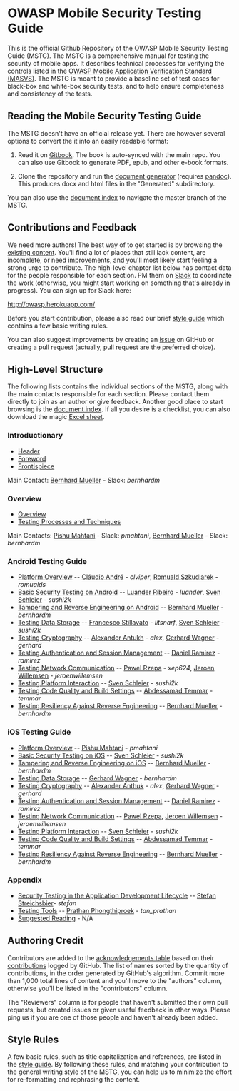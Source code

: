 # OWASP Mobile Security Testing Guide

This is the official Github Repository of the OWASP Mobile Security Testing Guide (MSTG). The MSTG is a comprehensive manual for testing the security of mobile apps. It describes technical processes for verifying the controls listed in the [OWASP Mobile Application Verification Standard (MASVS)](https://github.com/OWASP/owasp-masvs). The MSTG is meant to provide a baseline set of test cases for black-box and white-box security tests, and to help ensure completeness and consistency of the tests.

## Reading the Mobile Security Testing Guide

The MSTG doesn't have an official release yet. There are however several options to convert the it into an easily readable format:

1. Read it on [Gitbook](https://b-mueller.gitbooks.io/owasp-mobile-security-testing-guide/content/). The book is auto-synced with the main repo. You can also use Gitbook to generate PDF, epub, and other e-book formats.

2. Clone the repository and run the [document generator](https://github.com/OWASP/owasp-mstg/blob/master/Tools/generate_document.sh) (requires [pandoc](http://pandoc.org)). This produces docx and html files in the "Generated" subdirectory.

You can also use the [document index](https://rawgit.com/OWASP/owasp-mstg/master/Generated/OWASP-MSTG-Table-of-Contents.html) to navigate the master branch of the MSTG.

## Contributions and Feedback

We need more authors! The best way of to get started is by browsing the [existing content](https://b-mueller.gitbooks.io/owasp-mobile-security-testing-guide/content/). You'll find a lot of places that still lack content, are incomplete, or need improvements, and you'll most likely start feeling a strong urge to contribute. The high-level chapter list below has contact data for the people responsible for each section. PM them on [Slack](https://owasp.slack.com/messages/project-mobile_omtg/details/) to coordinate the work (otherwise, you might start working on something that's already in progress). You can sign up for Slack here:

http://owasp.herokuapp.com/

Before you start contribution, please also read our brief [style guide](https://github.com/b-mueller/owasp-mstg/blob/master/style_guide.md) which contains a few basic writing rules.

You can also suggest improvements by creating an [issue](https://github.com/OWASP/owasp-mstg/issues) on GitHub or creating a pull request (actually, pull request are the preferred choice).

## High-Level Structure

The following lists contains the individual sections of the MSTG, along with the main contacts responsible for each section. Please contact them directly to join as an author or give feedback. Another good place to start browsing is the [document index](https://rawgit.com/OWASP/owasp-mstg/master/Generated/OWASP-MSTG-Table-of-Contents.html). If all you desire is a checklist, you can also download the magic [Excel sheet](https://github.com/OWASP/owasp-mstg/raw/master/Checklists/Mobile_App_Security_Checklist.xlsx).

### Introductionary

- [Header](Document/0x00-Header.md)
- [Foreword](Document/0x01-Foreword.md)
- [Frontispiece](Document/0x02-Frontispiece.md)

Main Contact: [Bernhard Mueller](https://github.com/b-mueller) - Slack: *bernhardm*

### Overview

* [Overview](Document/0x03-Overview.md)
* [Testing Processes and Techniques](Document/0x04-Testing-Processes-and-Techniques.md)

Main Contacts: [Pishu Mahtani](https://github.com/mpishu) - Slack: *pmahtani*, [Bernhard Mueller](https://github.com/b-mueller) - Slack: *bernhardm*

### Android Testing Guide

- [Platform Overview](Document/0x05a-Platform-Overview.md) -- [Cláudio André](https://github.com/clviper) - *clviper*, [Romuald Szkudlarek](https://github.com/romualdszkudlarek) - *romualds*
- [Basic Security Testing on Android](Document/0x05b-Basic-Security_Testing.md) -- [Luander Ribeiro](https://github.com/luander) - *luander*, [Sven Schleier](https://github.com/sushi2k) - *sushi2k*
- [Tampering and Reverse Engineering on Android](Document/0x05b-Reverse-Engineering-and-Tampering.md) -- [Bernhard Mueller](https://github.com/b-mueller) - *bernhardm*
- [Testing Data Storage](Document/0x05d-Testing-Data-Storage.md) -- [Francesco Stillavato](https://github.com/litsnarf) - *litsnarf*, [Sven Schleier](https://github.com/sushi2k) - *sushi2k*
- [Testing Cryptography](Document/0x05e-Testing-Cryptography.md) --  [Alexander Antukh](https://github.com/c0rdis) - *alex*, [Gerhard Wagner](https://github.com/thec00n) - *gerhard*
- [Testing Authentication and Session Management](Document/0x05f-Testing-Authentication.md) -- [Daniel Ramirez](https://github.com/ram7rez) - *ramirez*
- [Testing Network Communication](Document/0x05g-Testing-Network-Communication.md) -- [Pawel Rzepa](https://github.com/th3g1itch) - *xep624*, [Jeroen Willemsen](https://github.com/commjoen) - *jeroenwillemsen*
- [Testing Platform Interaction](Document/0x05h-Testing-Platform-Interaction.md) -- [Sven Schleier](https://github.com/sushi2k) - *sushi2k*
- [Testing Code Quality and Build Settings](Document/0x05i-Testing-Code-Quality-and-Build-Settings.md) -- [Abdessamad Temmar](https://github.com/TmmmmmR) - *temmar*
- [Testing Resiliency Against Reverse Engineering](Document/0x05j-Testing-Resiliency-Against-Reverse-Engineering.md) -- [Bernhard Mueller](https://github.com/b-mueller) - *bernhardm*

### iOS Testing Guide

- [Platform Overview](Document/0x06a-Platform-Overview.md) -- [Pishu Mahtani](https://github.com/mpishu) - *pmahtani*
- [Basic Security Testing on iOS](Document/0x06b-Basic-Security-Testing.md) -- [Sven Schleier](https://github.com/sushi2k) - *sushi2k*
- [Tampering and Reverse Engineering on iOS](Document/0x06c-Reverse-Engineering-and-Tampering.md) -- [Bernhard Mueller](https://github.com/b-mueller) - *bernhardm*
- [Testing Data Storage](Document/0x06d-Testing-Data-Storage.md) -- [Gerhard Wagner](https://github.com/thec00n) - *bernhardm*
- [Testing Cryptography](Document/0x06e-Testing-Cryptography.md) --  [Alexander Anthuk](https://github.com/c0rdis) - *alex*, [Gerhard Wagner](https://github.com/thec00n) - *gerhard*
- [Testing Authentication and Session Management](Document/0x06f-Testing-Authentication-and-Session-Management.md) --  [Daniel Ramirez](https://github.com/ram7rez) - *ramirez*
- [Testing Network Communication](Document/0x06g-Testing-Network-Communication.md) -- [Pawel Rzepa](https://github.com/th3g1itch), [Jeroen Willemsen](https://github.com/commjoen) - *jeroenwillemsen*
- [Testing Platform Interaction](Document/0x06h-Testing-Platform-Interaction.md) -- [Sven Schleier](https://github.com/sushi2k) - *sushi2k*
- [Testing Code Quality and Build Settings](Document/0x06i-Testing-Code-Quality-and-Build-Settings.md) -- [Abdessamad Temmar](https://github.com/TmmmmmR) - *temmar*
- [Testing Resiliency Against Reverse Engineering](Document/0x06j-Testing-Resiliency-Against-Reverse-Engineering.md) -- [Bernhard Mueller](https://github.com/b-mueller) - *bernhardm*

### Appendix

* [Security Testing in the Application Development Lifecycle](Document/0x07-Security-Testing-SDLC.md) -- [Stefan Streichsbier](https://github.com/streichsbaer)- *stefan*
* [Testing Tools](Document/0x08-Testing-Tools.md) -- [Prathan Phongthiproek](https://github.com/tanprathan/) - *tan_prathan*
* [Suggested Reading](Document/0x09-Suggested-Reading.md) - N/A

## Authoring Credit

Contributors are added to the [acknowledgements table](Document/0x02-Frontispiece.md#acknowledgements) based on their [contributions](https://github.com/OWASP/owasp-mstg/graphs/contributors) logged by GitHub. The list of names sorted by the quantity of contributions, in the order generated by GitHub's algorithm. Commit more than 1,000 total lines of content and you'll move to the "authors" column, otherwise you'll be listed in the "contributors" column.

The "Reviewers" column is for people that haven't submitted their own pull requests, but created issues or given useful feedback in other ways. Please ping us if you are one of those people and haven't already been added.

## Style Rules

A few basic rules, such as title capitalization and references, are listed in the [style guide](style_guide.md). By following these rules, and matching your contribution to the general writing style of the MSTG, you can help us to minimize the effort for re-formatting and rephrasing the content.

